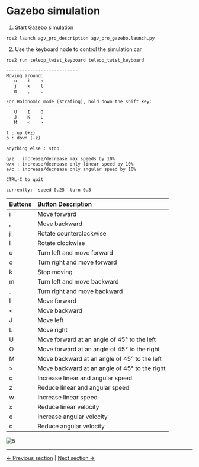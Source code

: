 # Gazebo simulation

1. Start Gazebo simulation

```
ros2 launch agv_pro_description agv_pro_gazebo.launch.py
```

2. Use the keyboard node to control the simulation car

```
ros2 run teleop_twist_keyboard teleop_twist_keyboard
```

```
---------------------------
Moving around:
   u    i    o
   j    k    l
   m    ,    .

For Holonomic mode (strafing), hold down the shift key:
---------------------------
   U    I    O
   J    K    L
   M    <    >

t : up (+z)
b : down (-z)

anything else : stop

q/z : increase/decrease max speeds by 10%
w/x : increase/decrease only linear speed by 10%
e/c : increase/decrease only angular speed by 10%

CTRL-C to quit

currently:	speed 0.25	turn 0.5 
```

| Buttons | Button Description |
| :--- | :----------------- |
| i | Move forward |
| , | Move backward |
| j | Rotate counterclockwise |
| l | Rotate clockwise |
| u | Turn left and move forward |
| o | Turn right and move forward |
| k | Stop moving |
| m | Turn left and move backward |
| . | Turn right and move backward |
| I | Move forward |
| < | Move backward |
| J | Move left |
| L | Move right |
| U | Move forward at an angle of 45° to the left |
| O | Move forward at an angle of 45° to the right |
| M | Move backward at an angle of 45° to the left |
| > | Move backward at an angle of 45° to the right |
| q | Increase linear and angular speed |
| z | Reduce linear and angular speed |
| w | Increase linear speed |
| x | Reduce linear velocity |
| e | Increase angular velocity |
| c | Reduce angular velocity |

![5](../../resources/6-SDKDevelopment/6.2/6.2.5/1.jpg)

---

[← Previous section](6.2.4-multi_control.md) | [Next section →](6.2.6-Real_Time_Mapping_with_Point_lio.md)